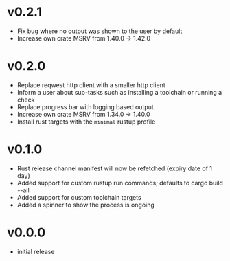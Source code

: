 # v0.2.1

* Fix bug where no output was shown to the user by default
* Increase own crate MSRV from 1.40.0 -> 1.42.0

# v0.2.0

* Replace reqwest http client with a smaller http client
* Inform a user about sub-tasks such as installing a toolchain or running a check
* Replace progress bar with logging based output
* Increase own crate MSRV from 1.34.0 -> 1.40.0
* Install rust targets with the `minimal` rustup profile

# v0.1.0

* Rust release channel manifest will now be refetched (expiry date of 1 day)
* Added support for custom rustup run commands; defaults to cargo build --all
* Added support for custom toolchain targets
* Added a spinner to show the process is ongoing

# v0.0.0

* initial release
